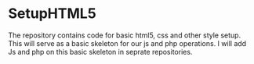# SetupHTML5

The repository contains code for basic html5, css and other style setup. 
This will serve as a basic skeleton for our js and php operations.
I will add Js and php on this basic skeleton in seprate repositories.
